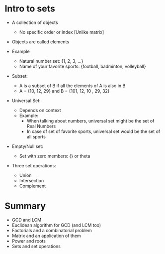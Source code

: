 # Intro to sets

- A collection of objects
  - No specific order or index [Unlike matrix]
- Objects are called elements
- Example
  - Natural number set: {1, 2, 3, ...}
  - Name of your favorite sports: {football, badminton, volleyball}
- Subset:
  - A is a subset of B if all the elements of A is also in B
  - A = {10, 12, 29} and B = {101, 12, 10 , 29, 32}
- Universal Set:
  - Depends on context
  - Example:
    - When talking about numbers, universal set might be the set of Real Numbers
    - In case of set of favorite sports, universal set would be the set of all sports
- Empty/Null set:

  - Set with zero members: {} or theta

- Three set operations:
  - Union
  - Intersection
  - Complement

# Summary

- GCD and LCM
- Euclidean algorithm for GCD (and LCM too)
- Factorials and a combinatorial problem
- Matrix and an application of them
- Power and roots
- Sets and set operations
